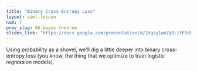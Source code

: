 ```yaml
---
title: "Binary Cross-Entropy Loss"
layout: aiml-lesson
num: 7
prev_slug: 06-bayes-theorem
slides_link: "https://docs.google.com/presentation/d/1Vqsy1wmZqD-1tP1dbleiJRG0irw1Or_TZ5rEMOcNnxk/"
---
```


Using probability as a shovel, we'll dig a little deeper into binary cross-entropy loss (you know, the thing that we optimize to train logistic regression models).